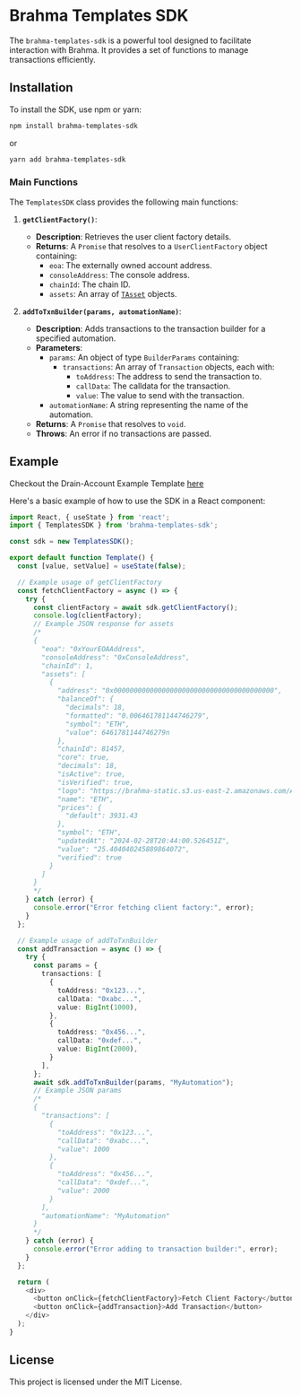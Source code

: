 # Brahma Templates SDK

The `brahma-templates-sdk` is a powerful tool designed to facilitate interaction with Brahma. It provides a set of functions to manage transactions efficiently.

## Installation

To install the SDK, use npm or yarn:

```sh
npm install brahma-templates-sdk
```

or

```sh
yarn add brahma-templates-sdk
```

### Main Functions

The `TemplatesSDK` class provides the following main functions:

1. **`getClientFactory()`**:

   - **Description**: Retrieves the user client factory details.
   - **Returns**: A `Promise` that resolves to a `UserClientFactory` object containing:
     - `eoa`: The externally owned account address.
     - `consoleAddress`: The console address.
     - `chainId`: The chain ID.
     - `assets`: An array of [`TAsset`](/src/types.ts#L17) objects.

2. **`addToTxnBuilder(params, automationName)`**:
   - **Description**: Adds transactions to the transaction builder for a specified automation.
   - **Parameters**:
     - `params`: An object of type `BuilderParams` containing:
       - `transactions`: An array of `Transaction` objects, each with:
         - `toAddress`: The address to send the transaction to.
         - `callData`: The calldata for the transaction.
         - `value`: The value to send with the transaction.
     - `automationName`: A string representing the name of the automation.
   - **Returns**: A `Promise` that resolves to `void`.
   - **Throws**: An error if no transactions are passed.

## Example

Checkout the Drain-Account Example Template [here](/examples/template/)

Here's a basic example of how to use the SDK in a React component:

```ts
import React, { useState } from 'react';
import { TemplatesSDK } from 'brahma-templates-sdk';

const sdk = new TemplatesSDK();

export default function Template() {
  const [value, setValue] = useState(false);

  // Example usage of getClientFactory
  const fetchClientFactory = async () => {
    try {
      const clientFactory = await sdk.getClientFactory();
      console.log(clientFactory);
      // Example JSON response for assets
      /*
      {
        "eoa": "0xYourEOAAddress",
        "consoleAddress": "0xConsoleAddress",
        "chainId": 1,
        "assets": [
          {
            "address": "0x0000000000000000000000000000000000000000",
            "balanceOf": {
              "decimals": 18,
              "formatted": "0.006461781144746279",
              "symbol": "ETH",
              "value": 6461781144746279n
            },
            "chainId": 81457,
            "core": true,
            "decimals": 18,
            "isActive": true,
            "isVerified": true,
            "logo": "https://brahma-static.s3.us-east-2.amazonaws.com/Asset/Asset%3DETH.svg",
            "name": "ETH",
            "prices": {
              "default": 3931.43
            },
            "symbol": "ETH",
            "updatedAt": "2024-02-28T20:44:00.526451Z",
            "value": "25.404040245889864072",
            "verified": true
          }
        ]
      }
      */
    } catch (error) {
      console.error("Error fetching client factory:", error);
    }
  };

  // Example usage of addToTxnBuilder
  const addTransaction = async () => {
    try {
      const params = {
        transactions: [
          {
            toAddress: "0x123...",
            callData: "0xabc...",
            value: BigInt(1000),
          },
          {
            toAddress: "0x456...",
            callData: "0xdef...",
            value: BigInt(2000),
          }
        ],
      };
      await sdk.addToTxnBuilder(params, "MyAutomation");
      // Example JSON params
      /*
      {
        "transactions": [
          {
            "toAddress": "0x123...",
            "callData": "0xabc...",
            "value": 1000
          },
          {
            "toAddress": "0x456...",
            "callData": "0xdef...",
            "value": 2000
          }
        ],
        "automationName": "MyAutomation"
      }
      */
    } catch (error) {
      console.error("Error adding to transaction builder:", error);
    }
  };

  return (
    <div>
      <button onClick={fetchClientFactory}>Fetch Client Factory</button>
      <button onClick={addTransaction}>Add Transaction</button>
    </div>
  );
}
```

## License

This project is licensed under the MIT License.
